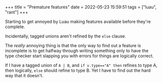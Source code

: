 +++
title = "Premature features"
date = 2022-05-23 15:59:51
tags = ["luau", "rant"]
+++

Starting to get annoyed by Luau making features available before they're
complete.

Incidentally, tagged unions aren't refined by the `else` clause.

The *really* annoying thing is that the only way to find out a feature is
incomplete is to get halfway through writing something only to have the type
checker start slapping you with errors for things are logically correct.

If I have a tagged union of `A | B`, and `if v.type=="A" then` refines to type
A, then logically, `else` should refine to type B. Yet I have to find out the
hard way that it doesn't.
